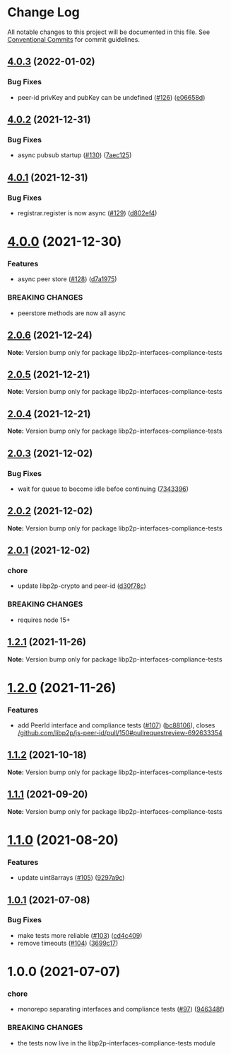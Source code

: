 # Change Log

All notable changes to this project will be documented in this file.
See [Conventional Commits](https://conventionalcommits.org) for commit guidelines.

## [4.0.3](https://github.com/libp2p/js-libp2p-interfaces/compare/libp2p-interfaces-compliance-tests@4.0.2...libp2p-interfaces-compliance-tests@4.0.3) (2022-01-02)


### Bug Fixes

* peer-id privKey and pubKey can be undefined ([#126](https://github.com/libp2p/js-libp2p-interfaces/issues/126)) ([e06658d](https://github.com/libp2p/js-libp2p-interfaces/commit/e06658d375ab1c7b76a4f742835e2832cc2530e7))





## [4.0.2](https://github.com/libp2p/js-libp2p-interfaces/compare/libp2p-interfaces-compliance-tests@4.0.1...libp2p-interfaces-compliance-tests@4.0.2) (2021-12-31)


### Bug Fixes

* async pubsub startup ([#130](https://github.com/libp2p/js-libp2p-interfaces/issues/130)) ([7aec125](https://github.com/libp2p/js-libp2p-interfaces/commit/7aec12574d08881c4fe4ec513f38e680f48ee111))





## [4.0.1](https://github.com/libp2p/js-libp2p-interfaces/compare/libp2p-interfaces-compliance-tests@4.0.0...libp2p-interfaces-compliance-tests@4.0.1) (2021-12-31)


### Bug Fixes

* registrar.register is now async ([#129](https://github.com/libp2p/js-libp2p-interfaces/issues/129)) ([d802ef4](https://github.com/libp2p/js-libp2p-interfaces/commit/d802ef4b98962e774d26cc3b4908a309686306ed))





# [4.0.0](https://github.com/libp2p/js-libp2p-interfaces/compare/libp2p-interfaces-compliance-tests@2.0.6...libp2p-interfaces-compliance-tests@4.0.0) (2021-12-30)


### Features

* async peer store ([#128](https://github.com/libp2p/js-libp2p-interfaces/issues/128)) ([d7a1975](https://github.com/libp2p/js-libp2p-interfaces/commit/d7a197542ba197f9fcfab876e9f7cfd8ab3ab15a))


### BREAKING CHANGES

* peerstore methods are now all async





## [2.0.6](https://github.com/libp2p/js-libp2p-interfaces/compare/libp2p-interfaces-compliance-tests@2.0.5...libp2p-interfaces-compliance-tests@2.0.6) (2021-12-24)

**Note:** Version bump only for package libp2p-interfaces-compliance-tests





## [2.0.5](https://github.com/libp2p/js-libp2p-interfaces/compare/libp2p-interfaces-compliance-tests@2.0.4...libp2p-interfaces-compliance-tests@2.0.5) (2021-12-21)

**Note:** Version bump only for package libp2p-interfaces-compliance-tests





## [2.0.4](https://github.com/libp2p/js-libp2p-interfaces/compare/libp2p-interfaces-compliance-tests@2.0.3...libp2p-interfaces-compliance-tests@2.0.4) (2021-12-21)

**Note:** Version bump only for package libp2p-interfaces-compliance-tests





## [2.0.3](https://github.com/libp2p/js-libp2p-interfaces/compare/libp2p-interfaces-compliance-tests@2.0.2...libp2p-interfaces-compliance-tests@2.0.3) (2021-12-02)


### Bug Fixes

* wait for queue to become idle befoe continuing ([7343396](https://github.com/libp2p/js-libp2p-interfaces/commit/7343396e17cefeae60cd6aad106eead2da5f464c))





## [2.0.2](https://github.com/libp2p/js-libp2p-interfaces/compare/libp2p-interfaces-compliance-tests@2.0.1...libp2p-interfaces-compliance-tests@2.0.2) (2021-12-02)

**Note:** Version bump only for package libp2p-interfaces-compliance-tests





## [2.0.1](https://github.com/libp2p/js-libp2p-interfaces/compare/libp2p-interfaces-compliance-tests@1.2.1...libp2p-interfaces-compliance-tests@2.0.1) (2021-12-02)


### chore

* update libp2p-crypto and peer-id ([d30f78c](https://github.com/libp2p/js-libp2p-interfaces/commit/d30f78cf24aaca89beecfa6456b683ce5fc55b1f))


### BREAKING CHANGES

* requires node 15+





## [1.2.1](https://github.com/libp2p/js-libp2p-interfaces/compare/libp2p-interfaces-compliance-tests@1.2.0...libp2p-interfaces-compliance-tests@1.2.1) (2021-11-26)

**Note:** Version bump only for package libp2p-interfaces-compliance-tests





# [1.2.0](https://github.com/libp2p/js-libp2p-interfaces/compare/libp2p-interfaces-compliance-tests@1.1.2...libp2p-interfaces-compliance-tests@1.2.0) (2021-11-26)


### Features

* add PeerId interface and compliance tests ([#107](https://github.com/libp2p/js-libp2p-interfaces/issues/107)) ([bc88106](https://github.com/libp2p/js-libp2p-interfaces/commit/bc8810684f438e21eb52dbc7491b4ba5eefd18c2)), closes [/github.com/libp2p/js-peer-id/pull/150#pullrequestreview-692633354](https://github.com//github.com/libp2p/js-peer-id/pull/150/issues/pullrequestreview-692633354)





## [1.1.2](https://github.com/libp2p/js-libp2p-interfaces/compare/libp2p-interfaces-compliance-tests@1.1.1...libp2p-interfaces-compliance-tests@1.1.2) (2021-10-18)

**Note:** Version bump only for package libp2p-interfaces-compliance-tests





## [1.1.1](https://github.com/libp2p/js-libp2p-interfaces/compare/libp2p-interfaces-compliance-tests@1.1.0...libp2p-interfaces-compliance-tests@1.1.1) (2021-09-20)

**Note:** Version bump only for package libp2p-interfaces-compliance-tests





# [1.1.0](https://github.com/libp2p/js-libp2p-interfaces/compare/libp2p-interfaces-compliance-tests@1.0.1...libp2p-interfaces-compliance-tests@1.1.0) (2021-08-20)


### Features

* update uint8arrays ([#105](https://github.com/libp2p/js-libp2p-interfaces/issues/105)) ([9297a9c](https://github.com/libp2p/js-libp2p-interfaces/commit/9297a9c379276d03c8da849af6108b38e581b4a6))





## [1.0.1](https://github.com/libp2p/js-libp2p-interfaces/compare/libp2p-interfaces-compliance-tests@1.0.0...libp2p-interfaces-compliance-tests@1.0.1) (2021-07-08)


### Bug Fixes

* make tests more reliable ([#103](https://github.com/libp2p/js-libp2p-interfaces/issues/103)) ([cd4c409](https://github.com/libp2p/js-libp2p-interfaces/commit/cd4c40908efe2e9ffc14aa61aace5176a43fd70a))
* remove timeouts ([#104](https://github.com/libp2p/js-libp2p-interfaces/issues/104)) ([3699c17](https://github.com/libp2p/js-libp2p-interfaces/commit/3699c17f022da40a87ab24adc3b2081df7a0ddcd))





# 1.0.0 (2021-07-07)


### chore

* monorepo separating interfaces and compliance tests ([#97](https://github.com/libp2p/js-libp2p-interfaces/issues/97)) ([946348f](https://github.com/libp2p/js-libp2p-interfaces/commit/946348f7f8acc1ff7bc9cd0ab4c2602d41106f76))


### BREAKING CHANGES

* the tests now live in the libp2p-interfaces-compliance-tests module

